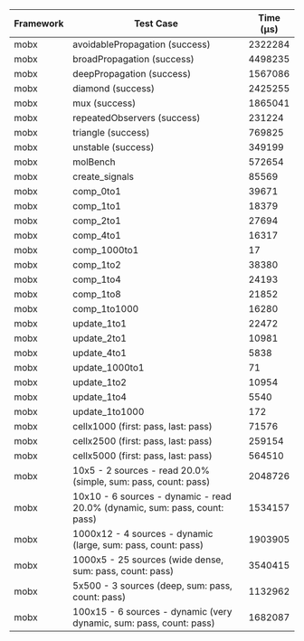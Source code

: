 | Framework | Test Case | Time (μs) |
| --- | --- | --- |
| mobx | avoidablePropagation (success) | 2322284 |
| mobx | broadPropagation (success) | 4498235 |
| mobx | deepPropagation (success) | 1567086 |
| mobx | diamond (success) | 2425255 |
| mobx | mux (success) | 1865041 |
| mobx | repeatedObservers (success) | 231224 |
| mobx | triangle (success) | 769825 |
| mobx | unstable (success) | 349199 |
| mobx | molBench | 572654 |
| mobx | create_signals | 85569 |
| mobx | comp_0to1 | 39671 |
| mobx | comp_1to1 | 18379 |
| mobx | comp_2to1 | 27694 |
| mobx | comp_4to1 | 16317 |
| mobx | comp_1000to1 | 17 |
| mobx | comp_1to2 | 38380 |
| mobx | comp_1to4 | 24193 |
| mobx | comp_1to8 | 21852 |
| mobx | comp_1to1000 | 16280 |
| mobx | update_1to1 | 22472 |
| mobx | update_2to1 | 10981 |
| mobx | update_4to1 | 5838 |
| mobx | update_1000to1 | 71 |
| mobx | update_1to2 | 10954 |
| mobx | update_1to4 | 5540 |
| mobx | update_1to1000 | 172 |
| mobx | cellx1000 (first: pass, last: pass) | 71576 |
| mobx | cellx2500 (first: pass, last: pass) | 259154 |
| mobx | cellx5000 (first: pass, last: pass) | 564510 |
| mobx | 10x5 - 2 sources - read 20.0% (simple, sum: pass, count: pass) | 2048726 |
| mobx | 10x10 - 6 sources - dynamic - read 20.0% (dynamic, sum: pass, count: pass) | 1534157 |
| mobx | 1000x12 - 4 sources - dynamic (large, sum: pass, count: pass) | 1903905 |
| mobx | 1000x5 - 25 sources (wide dense, sum: pass, count: pass) | 3540415 |
| mobx | 5x500 - 3 sources (deep, sum: pass, count: pass) | 1132962 |
| mobx | 100x15 - 6 sources - dynamic (very dynamic, sum: pass, count: pass) | 1682087 |
